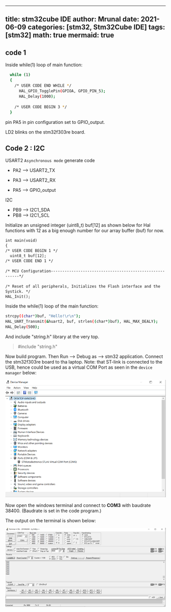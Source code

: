 
---
title: stm32cube  IDE
author: Mrunal
date: 2021-06-09 
categories: [stm32, Stm32Cube IDE]
tags: [stm32]
math: true
mermaid: true
---



## code 1

Inside while(1) loop of main function:

```sh
  while (1)
  {
    /* USER CODE END WHILE */
	  HAL_GPIO_TogglePin(GPIOA, GPIO_PIN_5);
	  HAL_Delay(1000);

    /* USER CODE BEGIN 3 */
  }
  ```

  pin PA5 in pin configuration set to GPIO_output.

  LD2 blinks on the stm32f303re board.


  ## Code 2 : I2C

  USART2 `Asynchronous mode` generate code
  - PA2 --> USART2_TX 
  - PA3 --> USART2_RX

  - PA5 --> GPIO_output

  I2C 
  - PB9 --> I2C1_SDA
  - PB8 --> I2C1_SCL

  Initialize an unsigned integer (uint8_t) buf[12] as shown below for Hal functions with 12 as a big enough number for our array buffer (buf) for now.

  ```
  int main(void)
{
  /* USER CODE BEGIN 1 */
	uint8_t buf[12];
  /* USER CODE END 1 */

  /* MCU Configuration--------------------------------------------------------*/

  /* Reset of all peripherals, Initializes the Flash interface and the Systick. */
  HAL_Init();
```

Inside the while(1) loop of the main function:

```sh
strcpy((char*)buf, "Hello!\r\n");
HAL_UART_Transmit(&huart2, buf, strlen((char*)buf), HAL_MAX_DEALY);
HAL_Delay(500);
```
And include "string.h" library at the very top.
> #include "string.h"

Now build program. Then Run --> Debug as --> stm32 application.
Connect the stm32f303re board to tha laptop. 
Note: that ST-link is connected to the USB, hence could be used as a virtual COM Port as seen in the `device manager` below:

![image](\Images\stm32\device_manager.PNG)

Now open the windows terminal and connect to **COM3** with baudrate 38400. 
(Baudrate is set in the code program.)

The output on the terminal is shown below:


![image](\Images\stm32\terminal.PNG)